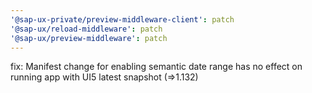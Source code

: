 ```yaml
---
'@sap-ux-private/preview-middleware-client': patch
'@sap-ux/reload-middleware': patch
'@sap-ux/preview-middleware': patch
---
```


fix: Manifest change for enabling semantic date range has no effect on running app with UI5 latest snapshot (=>1.132)
